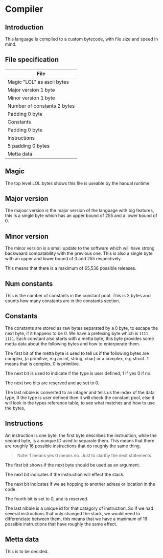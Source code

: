 # Compiler

## Introduction

This language is compiled to a custom bytecode, with file size and speed in mind.

## File specification

| File                        |
| --------------------------- |
| Magic "LOL" as ascii bytes  |
| Major version 1 byte        |
| Minor version 1 byte        |
| Number of constants 2 bytes |
| Padding 0 byte              |
| Constants                   |
| Padding 0 byte              |
| Instructions                |
| 5 padding 0 bytes           |
| Metta data                  |

## Magic

The top level LOL bytes shows this file is useable by the hanual runtime.

## Major version

The majour version is the major version of the language with big features, this is a single byte which has an upper bound of 255 and a lower bound of 0.

## Minor version

The minor version is a small update to the software which will have strong backwaard compatability with the previous one. This is also a single byte with an upper and lower bound of 0 and 255 respectively.

This means that there is a maximum of 65,536 possible releases.

## Num constants

This is the number of constants in the constant pool. This is 2 bytes and counts how many constants are in the constants section.

## Constants

The constants are stored as raw bytes separated by a 0 byte, to escape the next byte, if it happens to be 0. We have a prefexing byte which is `1111 1111`. Each constant also starts with a metta byte, this byte provides some metta data about the following bytes and how to enterperate them.

The first bit of the metta byte is used to tell us if the following bytes are complex, (a primitive, e.g an int, string, char) or a complex, e.g struct. 1 means that is complex, 0 is primitive.

The next bit is used to indicate if the type is user defined, 1 if yes 0 if no.

The next two bits are reserved and ae set to 0.

The last nibble is converted to an intager and tells us the index of the data type, if the type is user defined then it will check the constant pool, else it will look in the types reference table, to see what matches and how to use the bytes,

## Instructions

An instruction is one byte, the first byte describes the instruction, while the second byte, is a nunque ID used to separate them. This means that there are roughly 16 possible instructions that do roughly the same thing.

> Note: 1 means yes 0 means no. Just to clarifiy the next statements.

The first bit shows if the next byte should be used as an argument.

The next bit indicates if the instruction will effect the stack.

The next bit indicates if we ae hopping to another adress or location in the code.

The fourth bit is set to 0, and is reserved.

The last nibble is a unique id for that catagory of instruction. So if we had several instructions that only changed the stack, we would need to differenciate between them, this means that we have a maximum of 16 possible instructions that have roughly the same effect.

## Metta data

This is to be decided.
